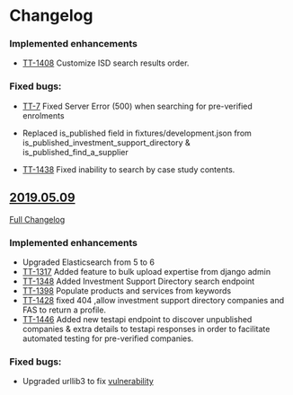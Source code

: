 # Changelog

### Implemented enhancements
- [TT-1408](https://uktrade.atlassian.net/browse/TT-1408) Customize ISD search results order.

### Fixed bugs:
- [TT-7](https://uktrade.atlassian.net/browse/TT-7) Fixed Server Error (500) when searching for pre-verified enrolments

- Replaced is_published field in fixtures/development.json from is_published_investment_support_directory & is_published_find_a_supplier

- [TT-1438](https://uktrade.atlassian.net/browse/TT-1438) Fixed inability to search by case study contents.

## [2019.05.09](https://github.com/uktrade/directory-api/releases/tag/2019.05.09)
[Full Changelog](https://github.com/uktrade/directory-api/compare/2019.04.08...2019.05.09)

### Implemented enhancements
- Upgraded Elasticsearch from 5 to 6
- [TT-1317](https://uktrade.atlassian.net/browse/TT-1317) Added feature to bulk upload expertise from django admin
- [TT-1348](https://uktrade.atlassian.net/browse/TT-1348) Added Investment Support Directory search endpoint
- [TT-1398](https://uktrade.atlassian.net/browse/TT-1398) Populate products and services from keywords
- [TT-1428](https://uktrade.atlassian.net/browse/TT-1428) fixed 404 ,allow investment support directory companies and FAS to return a profile. 
- [TT-1446](https://uktrade.atlassian.net/browse/TT-1446) Added new testapi endpoint to discover unpublished companies & extra details to testapi responses in order to facilitate automated testing for pre-verified companies.

### Fixed bugs:

- Upgraded urllib3 to fix [vulnerability](https://nvd.nist.gov/vuln/detail/CVE-2019-11324)
